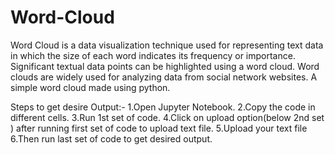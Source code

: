 # Word-Cloud
Word Cloud is a data visualization technique used for representing text data in which the size of each word indicates its frequency or importance. Significant textual data points can be highlighted using a word cloud. Word clouds are widely used for analyzing data from social network websites.
A simple word cloud made using python.

Steps to get desire Output:-
1.Open Jupyter Notebook.
2.Copy the code in different cells.
3.Run 1st set of code. 
4.Click on upload option(below 2nd set ) after running first set of code to upload text file.
5.Upload your text file
6.Then run last set of code to get desired output.
